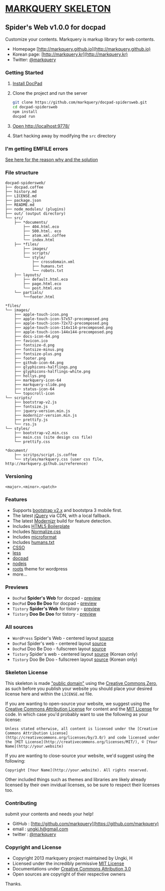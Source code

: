 # [MARKQUERY SKELETON](http://markquery.github.io) 

##  Spider's Web v1.0.0 for docpad

Customize your contents. Markquery is markup library for web contents.

* Homepage [http://markquery.github.io](http://markquery.github.io)
* Korean page: [http://markquery.kr](http://markquery.kr)
* Twitter: [@markquery](http://twitter.com/markquery)

### Getting Started

1. [Install DocPad](https://github.com/bevry/docpad)

1. Clone the project and run the server

	``` bash
	git clone https://github.com/markquery/docpad-spidersweb.git
	cd docpad-spidersweb
	npm install
	docpad run
	```

1. [Open http://localhost:9778/](http://localhost:9778/)

1. Start hacking away by modifying the `src` directory

### I'm getting EMFILE errors

[See here for the reason why and the solution](http://docpad.org/docs/troubleshoot#i-m-getting-emfile-too-many-open-files)

### File structure

``` 
docpad-spidersweb/
├── docpad.coffee
├── history.md
├── LICENSE.md
├── package.json
├── README.md
├── node_modules/ (plugins) 
├── out/ (output directory) 
└── src/ 
    ├── *documents/
        ├── 404.html.eco
        ├── 500.html. eco
        ├── atom.xml.coffee
        └── index.html
    ├── *files/
        ├── images/
        ├── scripts/
        └── style/
            ├── crossdomain.xml
            ├── humans.txt
            └── robots.txt
    ├── layouts/
        ├── default.html.eco
        ├── page.html.eco
        └── post.html.eco
    └── partials/
        └──footer.html

*files/
└── images/
    ├── apple-touch-icon.png
    ├── apple-touch-icon-57x57-precomposed.png
    ├── apple-touch-icon-72x72-precomposed.png
    ├── apple-touch-icon-114x114-precomposed.png
    ├── apple-touch-icon-144x144-precomposed.png
    ├── docs-icon-64.png
    ├── favicon.ico
    ├── fontsize-d.png
    ├── fontsize-minus.png
    ├── fontsize-plus.png
    ├── footer.png
    ├── github-icon-64.png
    ├── glyphicons-halflings.png
    ├── glyphicons-halflings-white.png
    ├── hollys.png
    ├── markquery-icon-64
    ├── markquery-slide.png
    ├── status-icon-64
    └── topscroll-icon
└── scripts/
    ├── bootstrap-v2.js
    ├── fontsize.js
    ├── jquery-version.min.js
    ├── modernizr-version.min.js
    ├── prettify.js
    └── rss.js
└── styles/
    ├── bootstrap-v2.min.css
    ├── main.css (site design css file)
    └── prettify.css

*document/
    ├── scritps/script.js.coffee
    └── styles/markquery.css (user css file, http://markquery.github.io/reference)
```

### Versioning

`<major>.<minor>.<patch>`

### Features

* Supports [bootstrap v2.x](https://github.com/twitter/bootstrap) and bootstpra 3 mobile first.
* The latest [jQuery](http://jquery.com/) via CDN, with a local fallback.
* The latest [Modernizr](http://modernizr.com/) build for feature detection.
* Includes [HTML5 Boilerplate](http://html5boilerplate.com/)
* Includes [Normalize.css](http://necolas.github.com/normalize.css/) 
* Includes [microformat](http://microformats.org/)
* Includes [humans.txt](http://humanstxt.org/)
* [CSSO](https://github.com/css/csso)
* [less](http://lesscss.org/)
* [docpad](https://github.com/bevry/docpad)
* [nodejs](https://github.com/joyent/node)
* [roots](https://github.com/retlehs/roots) theme for wordpress
* more...

### Previews

* `DocPad` **Spider's Web** for docpad - [preview](http://markquery.github.io/docpad-spidersweb-preview)
* `DocPad` **Doo Be Doo** for docpad - [preview](http://markquery.github.io/docpad-doobedoo-preview)
* `Tistory` **Spider's Web** for tistory - [preview](http://markquery-spidersweb.tistory.com)
* `Tistory` **Doo Be Doo** for tistory - [preview](http://markquery-doobedoo.tistory.com)

### All sources

* `WordPress` Spider's Web - centered layout [source](https://github.com/markquery/wp-spidersweb)
* `DocPad` Spider's web - centered layout [source](https://github.com/markquery/docpad-spidersweb)
* `DocPad` Doo Be Doo - fullscreen layout [source](https://github.com/markquery/docpad-doobedoo)
* `Tistory` Spider's web - centered layout [source](https://github.com/markquery/tistory-spidersweb) (Korean only)
* `Tistory` Doo Be Doo - fullscreen layout [source](https://github.com/markquery/docpad-doobedoo) (Korean only)

### Skeleton License

This skeleton is made ["public domain"](http://en.wikipedia.org/wiki/Public_domain) using the [Creative Commons Zero](http://creativecommons.org/publicdomain/zero/1.0/), as such before you publish your website you should place your desired license here and within the `LICENSE.md` file.

If you are wanting to open-source your website, we suggest using the [Creative Commons Attribution License](http://creativecommons.org/licenses/by/3.0/) for content and the [MIT License](http://creativecommons.org/licenses/MIT/) for code. In which case you'd probably want to use the following as your license:

    Unless stated otherwise, all content is licensed under the [Creative Commons Attribution License](http://creativecommons.org/licenses/by/3.0/) and code licensed under the [MIT License](http://creativecommons.org/licenses/MIT/), © [Your Name](http://your.website)

If you are wanting to close-source your website, we'd suggest using the following:

    Copyright [Your Name](http://your.website). All rights reserved.

Other included things such as themes and libraries are likely already licensed by their own invidual licenses, so be sure to respect their licenses too.

### Contributing

submit your contents and needs your help!

- GitHub : [http://github.com/markquery](https://github.com/markquery)
- email : ungki.h@gmail.com
- twitter : [@markquery](https://twitter.com/markquery)

### Copyright and License

* Copyright 2013 markquery project maintained by Ungki, H
* Licensed under the incredibly permissive [MIT License](http://markquery.github.io/license)
* Documentations under [Creative Commons Attribution 3.0](http://creativecommons.org/licenses/by/3.0/)
* Open sources are copyright of their respective owners

Thanks.